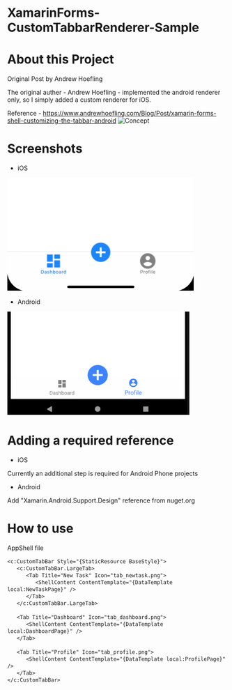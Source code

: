 # XamarinForms-CustomTabbarRenderer-Sample

# About this Project

Original Post by Andrew Hoefling

The original auther - Andrew Hoefling - implemented the android renderer only, so I simply added a custom renderer for iOS.

Reference - https://www.andrewhoefling.com/Blog/Post/xamarin-forms-shell-customizing-the-tabbar-android
![Concept](https://github.com/ahoefling/XamarinShellSamples/blob/master/Samples/Samples.ShellItemRenderer/design/did_you.png)

# Screenshots
- iOS

![iOS](https://github.com/ijeong1/XamarinForms-CustomTabbarRenderer-Sample/blob/main/screenshot_ios.png)

- Android

![Android](https://github.com/ijeong1/XamarinForms-CustomTabbarRenderer-Sample/blob/main/screenshot_android.png)

# Adding a required reference
- iOS

Currently an additional step is required for Android Phone projects

- Android

Add "Xamarin.Android.Support.Design" reference from nuget.org

# How to use
AppShell file
```
<c:CustomTabBar Style="{StaticResource BaseStyle}">
   <c:CustomTabBar.LargeTab>
      <Tab Title="New Task" Icon="tab_newtask.png">
         <ShellContent ContentTemplate="{DataTemplate local:NewTaskPage}" />
      </Tab>
   </c:CustomTabBar.LargeTab>
   
   <Tab Title="Dashboard" Icon="tab_dashboard.png">
      <ShellContent ContentTemplate="{DataTemplate local:DashboardPage}" />
   </Tab>
        
   <Tab Title="Profile" Icon="tab_profile.png">
      <ShellContent ContentTemplate="{DataTemplate local:ProfilePage}" />
   </Tab>
</c:CustomTabBar>
```
